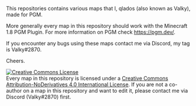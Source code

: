 This repositories contains various maps that I, qlados (also known as Valky), made for PGM.

More generally every map in this repository should work with the Minecraft 1.8 PGM Plugin. For more information on PGM check https://pgm.dev/.

If you encounter any bugs using these maps contact me via Discord, my tag is Valky#2870.

Cheers.


<a rel="license" href="http://creativecommons.org/licenses/by-nd/4.0/"><img alt="Creative Commons License" style="border-width:0" src="https://i.creativecommons.org/l/by-nd/4.0/88x31.png" /></a><br />Every map in this repository is licensed under a <a rel="license" href="http://creativecommons.org/licenses/by-nd/4.0/">Creative Commons Attribution-NoDerivatives 4.0 International License</a>. If you are not a co-author on a map in this repository and want to edit it, please contact me via Discord (Valky#2870) first.
